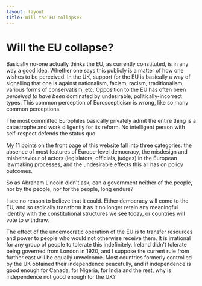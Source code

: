 ```yaml
---
layout: layout
title: Will the EU collapse?
---
```


Will the EU collapse?
=====================

Basically no-one actually thinks the EU, as currently constituted, is
in any way a good idea. Whether one says this publicly is a matter of
how one wishes to be perceived. In the UK, support for the EU is
basically a way of signalling that one is against nationalism, facism,
racism, traditionalism, various forms of conservatism, etc. Opposition
to the EU has often been *perceived to have been* dominated by
undesirable, politically-incorrect types. This common perception of
Euroscepticism is wrong, like so many common perceptions.

The most committed Europhiles basically privately admit the entire
thing is a catastrophe and work diligently for its reform. No intelligent
person with self-respect defends the status quo.

My 11 points on the front page of this website fall into three
categories: the absence of most features of Europe-level democracy,
the misdesign and misbehaviour of actors (legislators, officials,
judges) in the European lawmaking processes, and the undesirable
effects this all has on policy outcomes.

So as Abraham Lincoln didn't ask, can a government neither of the
people, nor by the people, nor for the people, long endure?

I see no reason to believe that it could. Either democracy will come
to the EU, and so radically transform it as it no longer retain any
meaningful identity with the constitutional structures we see today,
or countries will vote to withdraw.

The effect of the undemocratic operation of the EU is to transfer
resources and power to people who would not otherwise receive them. It
is irrational for any group of people to tolerate this
indefinitely. Ireland didn't tolerate being governed from London in
1920, and I suppose the current rule from further east will be equally
unwelcome. Most countries formerly controlled by the UK obtained their
independence peacefully, and if independence is good enough for
Canada, for Nigeria, for India and the rest, why is independence not
good enough for the UK?